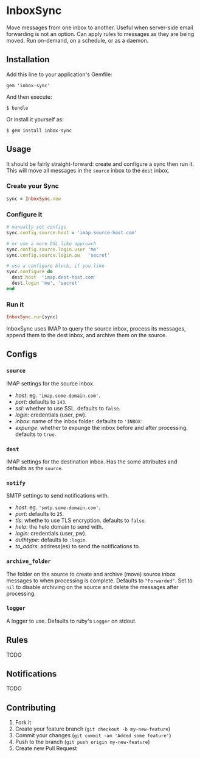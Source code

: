 # InboxSync

Move messages from one inbox to another.  Useful when server-side email forwarding is not an option.  Can apply rules to messages as they are being moved.  Run on-demand, on a schedule, or as a daemon.

## Installation

Add this line to your application's Gemfile:

    gem 'inbox-sync'

And then execute:

    $ bundle

Or install it yourself as:

    $ gem install inbox-sync

## Usage

It should be fairly straight-forward: create and configure a sync then run it.  This will move all messages in the `source` inbox to the `dest` inbox.

### Create your Sync

```ruby
sync = InboxSync.new
```

### Configure it

```ruby
# manually set configs
sync.config.source.host = 'imap.source-host.com'

# or use a more DSL like approach
sync.config.source.login.user 'me'
sync.config.source.login.pw   'secret'

# use a configure block, if you like
sync.configure do
  dest.host  'imap.dest-host.com'
  dest.login 'me', 'secret'
end
```

### Run it

```ruby
InboxSync.run(sync)
```

InboxSync uses IMAP to query the source inbox, process its messages, append them to the dest inbox, and archive them on the source.

## Configs

### `source`

IMAP settings for the source inbox.

* *host*: eg. `'imap.some-domain.com'`.
* *port*: defaults to `143`.
* *ssl*:  whether to use SSL.  defaults to `false`.
* *login*: credentials (user, pw).
* *inbox*: name of the inbox folder.  defaults to `'INBOX'`
* *expunge*: whether to expunge the inbox before and after processing.  defaults to `true`.

### `dest`

IMAP settings for the destination inbox.  Has the some attributes and defaults as the `source`.

### `notify`

SMTP settings to send notifications with.

* *host*: eg. `'smtp.some-domain.com'`.
* *port*: defaults to `25`.
* *tls*: whethe to use TLS encryption.  defaults to `false`.
* *helo*: the helo domain to send with.
* *login*: credentials (user, pw).
* *authtype*: defaults to `:login`.
* *to_addrs*: address(es) to send the notifications to.

### `archive_folder`

The folder on the source to create and archive (move) source inbox messages to when processing is complete.  Defaults to `"Forwarded"`.  Set to `nil` to disable archiving on the source and delete the messages after processing.

### `logger`

A logger to use.  Defaults to ruby's `Logger` on stdout.

## Rules

TODO

## Notifications

TODO

## Contributing

1. Fork it
2. Create your feature branch (`git checkout -b my-new-feature`)
3. Commit your changes (`git commit -am 'Added some feature'`)
4. Push to the branch (`git push origin my-new-feature`)
5. Create new Pull Request
